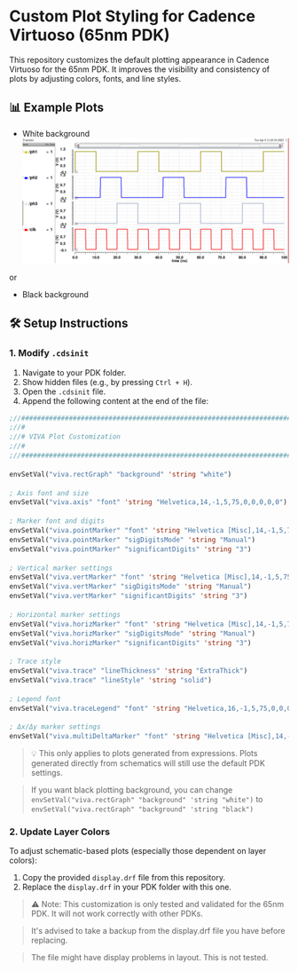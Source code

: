 
# Custom Plot Styling for Cadence Virtuoso (65nm PDK)

This repository customizes the default plotting appearance in Cadence Virtuoso for the 65nm PDK. It improves the visibility and consistency of plots by adjusting colors, fonts, and line styles.

## 📊 Example Plots
- White background
![example image](figures/example1.png)

or
- Black background


## 🛠️ Setup Instructions

### 1. Modify `.cdsinit`

1. Navigate to your PDK folder.
2. Show hidden files (e.g., by pressing `Ctrl + H`).
3. Open the `.cdsinit` file.
4. Append the following content at the end of the file:

```lisp
;//#############################################################################################
;//#
;//# VIVA Plot Customization
;//#
;//#############################################################################################

envSetVal("viva.rectGraph" "background" 'string "white")

; Axis font and size
envSetVal("viva.axis" "font" 'string "Helvetica,14,-1,5,75,0,0,0,0,0")

; Marker font and digits
envSetVal("viva.pointMarker" "font" 'string "Helvetica [Misc],14,-1,5,75,0,0,0,0,0")
envSetVal("viva.pointMarker" "sigDigitsMode" 'string "Manual")
envSetVal("viva.pointMarker" "significantDigits" 'string "3")

; Vertical marker settings
envSetVal("viva.vertMarker" "font" 'string "Helvetica [Misc],14,-1,5,75,0,0,0,0,0")
envSetVal("viva.vertMarker" "sigDigitsMode" 'string "Manual")
envSetVal("viva.vertMarker" "significantDigits" 'string "3")

; Horizontal marker settings
envSetVal("viva.horizMarker" "font" 'string "Helvetica [Misc],14,-1,5,75,0,0,0,0,0")
envSetVal("viva.horizMarker" "sigDigitsMode" 'string "Manual")
envSetVal("viva.horizMarker" "significantDigits" 'string "3")

; Trace style
envSetVal("viva.trace" "lineThickness" 'string "ExtraThick")
envSetVal("viva.trace" "lineStyle" 'string "solid")

; Legend font
envSetVal("viva.traceLegend" "font" 'string "Helvetica,16,-1,5,75,0,0,0,0,0")

; Δx/Δy marker settings
envSetVal("viva.multiDeltaMarker" "font" 'string "Helvetica [Misc],14,-1,5,75,0,0,0,0,0")
```

> 💡 This only applies to plots generated from expressions. Plots generated directly from schematics will still use the default PDK settings.

> If you want black plotting background, you can change `envSetVal("viva.rectGraph" "background" 'string "white")` to `envSetVal("viva.rectGraph" "background" 'string "black")`
### 2. Update Layer Colors

To adjust schematic-based plots (especially those dependent on layer colors):

1. Copy the provided `display.drf` file from this repository.
2. Replace the `display.drf` in your PDK folder with this one.

> ⚠️ Note: This customization is only tested and validated for the 65nm PDK. It will not work correctly with other PDKs.

> It's advised to take a backup from the display.drf file you have before replacing.


> The file might have display problems in layout. This is not tested.
